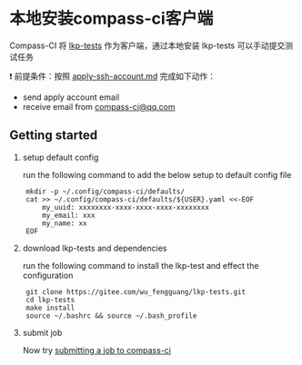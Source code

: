 # 本地安装compass-ci客户端

Compass-CI 将 [lkp-tests](https://gitee.com/wu_fengguang/lkp-tests) 作为客户端，通过本地安装 lkp-tests 可以手动提交测试任务

:exclamation: 前提条件：按照 [apply-ssh-account.md](https://gitee.com/wu_fengguang/compass-ci/blob/master/doc/manual/apply-account.md) 完成如下动作：
- send apply account email
- receive email from compass-ci@qq.com

## Getting started

1. setup default config

    run the following command to add the below setup to default config file
```SHELL
    mkdir -p ~/.config/compass-ci/defaults/
    cat >> ~/.config/compass-ci/defaults/${USER}.yaml <<-EOF
        my_uuid: xxxxxxxx-xxxx-xxxx-xxxx-xxxxxxxx
        my_email: xxx
        my_name: xx
    EOF
```
2. download lkp-tests and dependencies

    run the following command to install the lkp-test and effect the configuration
```SHELL
    git clone https://gitee.com/wu_fengguang/lkp-tests.git
    cd lkp-tests
    make install
    source ~/.bashrc && source ~/.bash_profile
```
3. submit job

    Now try [submitting a job to compass-ci](https://gitee.com/wu_fengguang/compass-ci/blob/master/doc/manual/submit命令详解.md)

